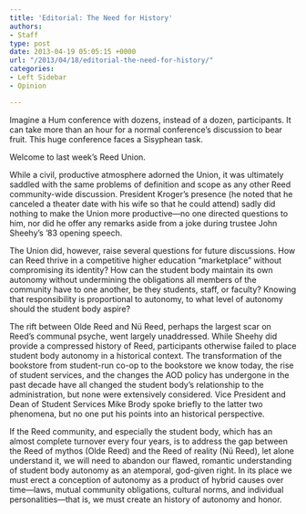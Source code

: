 ```yaml
---
title: 'Editorial: The Need for History'
authors:
- Staff
type: post
date: 2013-04-19 05:05:15 +0000
url: "/2013/04/18/editorial-the-need-for-history/"
categories:
- Left Sidebar
- Opinion

---
```

Imagine a Hum conference with dozens, instead of a dozen, participants. It can take more than an hour for a normal conference’s discussion to bear fruit. This huge conference faces a Sisyphean task.

Welcome to last week’s Reed Union.

While a civil, productive atmosphere adorned the Union, it was ultimately saddled with the same problems of definition and scope as any other Reed community-wide discussion. President Kroger’s presence (he noted that he canceled a theater date with his wife so that he could attend) sadly did nothing to make the Union more productive—no one directed questions to him, nor did he offer any remarks aside from a joke during trustee John Sheehy’s ’83 opening speech.

The Union did, however, raise several questions for future discussions. How can Reed thrive in a competitive higher education “marketplace” without compromising its identity? How can the student body maintain its own autonomy without undermining the obligations all members of the community have to one another, be they students, staff, or faculty? Knowing that responsibility is proportional to autonomy, to what level of autonomy should the student body aspire?

The rift between Olde Reed and Nü Reed, perhaps the largest scar on Reed’s communal psyche, went largely unaddressed. While Sheehy did provide a compressed history of Reed, participants otherwise failed to place student body autonomy in a historical context. The transformation of the bookstore from student-run co-op to the bookstore we know today, the rise of student services, and the changes the AOD policy has undergone in the past decade have all changed the student body’s relationship to the administration, but none were extensively considered. Vice President and Dean of Student Services Mike Brody spoke briefly to the latter two phenomena, but no one put his points into an historical perspective.

If the Reed community, and especially the student body, which has an almost complete turnover every four years, is to address the gap between the Reed of mythos (Olde Reed) and the Reed of reality (Nü Reed), let alone understand it, we will need to abandon our flawed, romantic understanding of student body autonomy as an atemporal, god-given right. In its place we must erect a conception of autonomy as a product of hybrid causes over time—laws, mutual community obligations, cultural norms, and individual personalities—that is, we must create an history of autonomy and honor.
